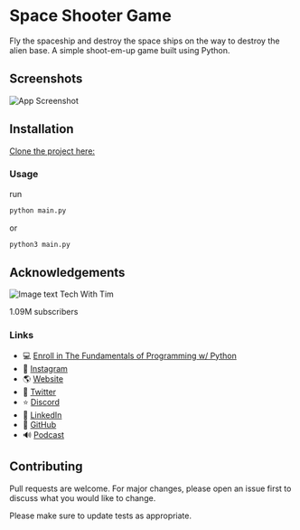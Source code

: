 
# Space Shooter Game

Fly the spaceship and destroy the space ships on the way to destroy the alien base. A simple shoot-em-up game built using Python.



## Screenshots

![App Screenshot](https://via.placeholder.com/468x300?text=App+Screenshot+Here)


## Installation

[Clone the project here:](https://github.com/pharaohmak/SpaceShooterGame.git)

### Usage
run
```python
python main.py
```

or 

```python
python3 main.py
```
## Acknowledgements

![Image text](https://yt3.ggpht.com/ytc/AMLnZu_eX41jzTt6cENVn9timgdy-lAg3DJhvod9Ejz_TQ=s176-c-k-c0x00ffffff-no-rj)
Tech With Tim

1.09M subscribers

### Links
- 💻 [Enroll in The Fundamentals of Programming w/ Python](https://tech-with-tim.teachable.com/p...)
- 📸 [Instagram](https://www.instagram.com/tech_with_tim)
- 🌎 [Website](https://techwithtim.net)
- 📱 [Twitter](https://twitter.com/TechWithTimm)
- ⭐ [Discord](https://discord.gg/pr2k55t)
- 📝 [LinkedIn](https://www.linkedin.com/in/tim-rusci...)
- 📂 [GitHub](https://github.com/techwithtim)
- 🔊 [Podcast](https://anchor.fm/tech-with-tim)

## Contributing
Pull requests are welcome. For major changes, please open an issue first to discuss what you would like to change.

Please make sure to update tests as appropriate.

